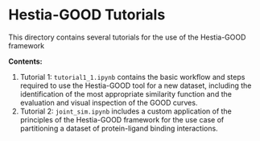 # Hestia-GOOD Tutorials

This directory contains several tutorials for the use of the Hestia-GOOD framework

**Contents:**
 
1. Tutorial 1: `tutorial1_1.ipynb` contains the basic workflow and steps required to use the Hestia-GOOD tool for a new dataset, including the identification of the most appropriate similarity function and the evaluation and visual inspection of the GOOD curves.
2. Tutorial 2: `joint_sim.ipynb` includes a custom application of the principles of the Hestia-GOOD framework for the use case of partitioning a dataset of protein-ligand binding interactions.

